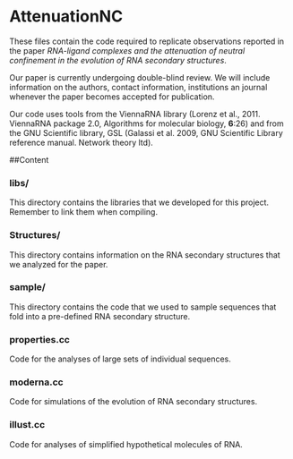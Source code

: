 # AttenuationNC

These files contain the code required to replicate observations reported in the paper *RNA-ligand complexes and the attenuation of neutral confinement in the evolution of RNA secondary structures*.

Our paper is currently undergoing double-blind review. We will include information on the authors, contact information, institutions an journal whenever the paper becomes accepted for publication.

Our code uses tools from the ViennaRNA library (Lorenz et al., 2011. ViennaRNA package 2.0, Algorithms for molecular biology, **6**:26) and from the GNU Scientific library, GSL (Galassi et al. 2009, GNU Scientific Library reference manual. Network theory ltd). 

##Content

### libs/
This directory contains the libraries that we developed for this project. Remember to link them when compiling.

### Structures/
This directory contains information on the RNA secondary structures that we analyzed for the paper.

### sample/
This directory contains the code that we used to sample sequences that fold into a pre-defined RNA secondary structure.

### properties.cc
Code for the analyses of large sets of individual sequences.

### moderna.cc
Code for simulations of the evolution of RNA secondary structures.

### illust.cc
Code for analyses of simplified hypothetical molecules of RNA.

